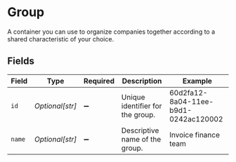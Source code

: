 # Group

A container you can use to organize companies together according to a shared characteristic of your choice.


## Fields

| Field                                | Type                                 | Required                             | Description                          | Example                              |
| ------------------------------------ | ------------------------------------ | ------------------------------------ | ------------------------------------ | ------------------------------------ |
| `id`                                 | *Optional[str]*                      | :heavy_minus_sign:                   | Unique identifier for the group.     | 60d2fa12-8a04-11ee-b9d1-0242ac120002 |
| `name`                               | *Optional[str]*                      | :heavy_minus_sign:                   | Descriptive name of the group.       | Invoice finance team                 |